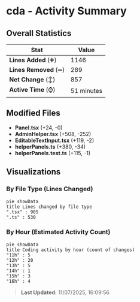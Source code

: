 # cda - Activity Summary 

## Overall Statistics

| Stat                   | Value                                                             |
| ---------------------- | ----------------------------------------------------------------- |
| **Lines Added** (➕)   | 1146                                          |
| **Lines Removed** (➖) | 289                                        |
| **Net Change** (↕)    | 857                |
| **Active Time** (⌚)   | 51 minutes |


## Modified Files
- **Panel.tsx** (+24, -0)
- **AdminHelper.tsx** (+508, -252)
- **EditableTextInput.tsx** (+119, -2)
- **helperPanels.ts** (+380, -34)
- **helperPanels.test.ts** (+115, -1)

## Visualizations

### By File Type (Lines Changed)

```mermaid
pie showData
title Lines changed by file type
".tsx" : 905
".ts" : 530
```

### By Hour (Estimated Activity Count)

```mermaid
pie showData
title Coding activity by hour (count of changes)
"11h" : 5
"12h" : 20
"13h" : 5
"14h" : 1
"15h" : 3
"16h" : 4
```


> **Last Updated:** 11/07/2025, 16:09:56